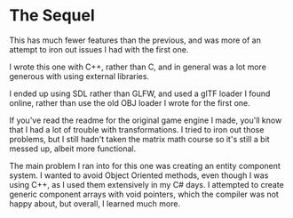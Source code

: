 # The Sequel

This has much fewer features than the previous, and was more of an attempt to iron out issues I had with the first one.

I wrote this one with C++, rather than C, and in general was a lot more generous with using external libraries.

I ended up using SDL rather than GLFW, and used a glTF loader I found online, rather than use the old OBJ loader I wrote for the first one.

If you've read the readme for the original game engine I made, you'll know that I had a lot of trouble with transformations. I tried to iron out those problems, but I still hadn't taken the matrix math course so it's still a bit messed up, albeit more functional.

The main problem I ran into for this one was creating an entity component system. I wanted to avoid Object Oriented methods, even though I was using C++, as I used them extensively in my C# days. I attempted to create generic component arrays with void pointers, which the compiler was not happy about, but overall, I learned much more.
